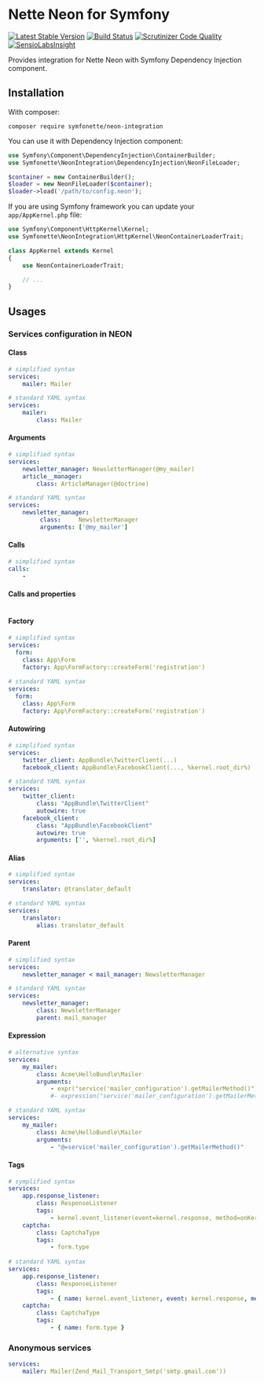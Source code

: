 Nette Neon for Symfony
======================

[![Latest Stable Version](https://poser.pugx.org/symfonette/neon-integration/version)](https://packagist.org/packages/symfonette/neon-integration)
[![Build Status](https://travis-ci.org/symfonette/neon-integration.svg?branch=master)](https://travis-ci.org/symfonette/neon-integration)
[![Scrutinizer Code Quality](https://scrutinizer-ci.com/g/symfonette/neon-integration/badges/quality-score.png?b=master)](https://scrutinizer-ci.com/g/symfonette/neon-integration/?branch=master)
[![SensioLabsInsight](https://insight.sensiolabs.com/projects/1c5b8c0b-b0b8-4dff-a103-1b947294b59d/mini.png)](https://insight.sensiolabs.com/projects/1c5b8c0b-b0b8-4dff-a103-1b947294b59d)

Provides integration for Nette Neon with Symfony Dependency Injection component.

Installation
------------

With composer:
```
composer require symfonette/neon-integration
```

You can use it with Dependency Injection component:
```php
use Symfony\Component\DependencyInjection\ContainerBuilder;
use Symfonette\NeonIntegration\DependencyInjection\NeonFileLoader;

$container = new ContainerBuilder();
$loader = new NeonFileLoader($container);
$loader->load('/path/to/config.neon');
```

If you are using Symfony framework you can update your ``app/AppKernel.php`` file:
```php
use Symfony\Component\HttpKernel\Kernel;
use Symfonette\NeonIntegration\HttpKernel\NeonContainerLoaderTrait;

class AppKernel extends Kernel
{
    use NeonContainerLoaderTrait;

    // ...
}
```

Usages
------

### Services configuration in NEON

#### Class

```yaml
# simplified syntax
services:
    mailer: Mailer

# standard YAML syntax
services:
    mailer:
        class: Mailer
```

#### Arguments

```yaml
# simplified syntax
services:
    newsletter_manager: NewsletterManager(@my_mailer)
    article__manager:
        class: ArticleManager(@doctrine)

# standard YAML syntax
services:
    newsletter_manager:
         class:     NewsletterManager
         arguments: ['@my_mailer']
```

#### Calls

```yaml
# simplified syntax
calls:
    - 
```

#### Calls and properties

```yaml

```


#### Factory

```yaml
# simplified syntax
services:
  form:
    class: App\Form
    factory: App\FormFactory::createForm('registration')
    
# standard YAML syntax
services:
  form:
    class: App\Form
    factory: App\FormFactory::createForm('registration')
```

#### Autowiring

```yaml
# simplified syntax
services:
    twitter_client: AppBundle\TwitterClient(...)
    facebook_client: AppBundle\FacebookClient(..., %kernel.root_dir%)

# standard YAML syntax
services:
    twitter_client:
        class: "AppBundle\TwitterClient"
        autowire: true
    facebook_client: 
        class: "AppBundle\FacebookClient"
        autowire: true
        arguments: ['', %kernel.root_dir%]
```

#### Alias

```yaml
# simplified syntax
services:
    translator: @translator_default

# standard YAML syntax
services:       
    translator:           
        alias: translator_default
```


#### Parent

```yaml
# simplified syntax
services:
    newsletter_manager < mail_manager: NewsletterManager

# standard YAML syntax
services:
    newsletter_manager:
        class: NewsletterManager
        parent: mail_manager
```

#### Expression

```yaml
# alternative syntax
services:
    my_mailer:
        class: Acme\HelloBundle\Mailer
        arguments:
            - expr("service('mailer_configuration').getMailerMethod()")
            #- expression("service('mailer_configuration').getMailerMethod()")

# standard YAML syntax
services:
    my_mailer:
        class: Acme\HelloBundle\Mailer
        arguments:
            - "@=service('mailer_configuration').getMailerMethod()"
```

#### Tags

```yaml
# symplified syntax
services:
    app.response_listener:
        class: ResponseListener
        tags:
            - kernel.event_listener(event=kernel.response, method=onKernelResponse)
    captcha:
        class: CaptchaType
        tags:
            - form.type
            
# standard YAML syntax
services:
    app.response_listener:
        class: ResponseListener
        tags:
            - { name: kernel.event_listener, event: kernel.response, method: onKernelResponse }
    captcha:
        class: CaptchaType
        tags:
            - { name: form.type }
```

### Anonymous services

```yaml
services:
    mailer: Mailer(Zend_Mail_Transport_Smtp('smtp.gmail.com'))
```
